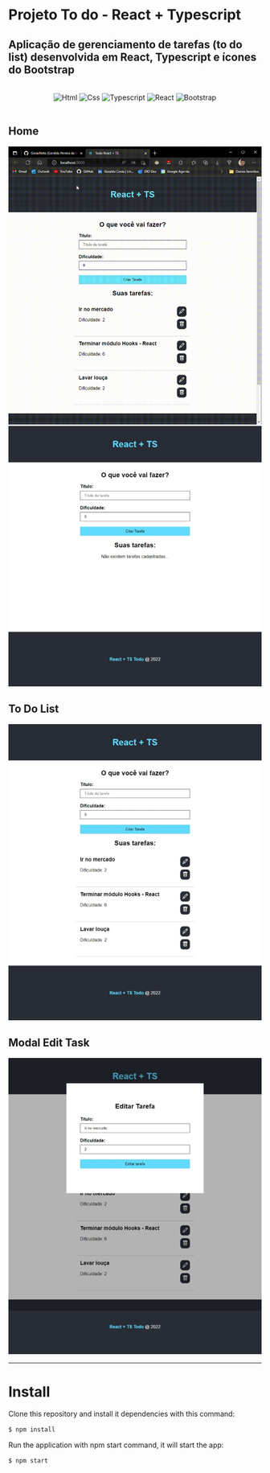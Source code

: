 # Projeto To do - React + Typescript

## Aplicação de gerenciamento de tarefas (to do list) desenvolvida em React, Typescript e ícones do Bootstrap

<div align="center" style="display: inline_block"><br>
  <img src="https://www.vectorlogo.zone/logos/w3_html5/w3_html5-icon.svg" alt="Html" title="Html" width="40" height="40"/>
  <img src="https://www.vectorlogo.zone/logos/w3_css/w3_css-icon.svg" alt="Css" title="Css" width="40" height="40"/>
  <img src="https://www.vectorlogo.zone/logos/typescriptlang/typescriptlang-icon.svg" alt="Typescript" title="Typescript" width="40" height="40"/>
  <img src="https://www.vectorlogo.zone/logos/reactjs/reactjs-icon.svg" alt="React" title="React" width="40" height="40"/>
  <img src="https://cdn.worldvectorlogo.com/logos/bootstrap-5-1.svg" alt="Bootstrap" title="Bootstrap" width="40" height="40"/>
</div>
<br>

## Home

<img src="public/todo.gif" />

<img src="public/todohome.jpeg" />

## To Do List

<img src="public/todolist.jpeg" />

## Modal Edit Task

<img src="public/todomodal.jpeg" />

<hr>

# Install

Clone this repository and install it dependencies with this command:
```sh
$ npm install
```
Run the application with npm start command, it will start the app:
```sh
$ npm start
```
